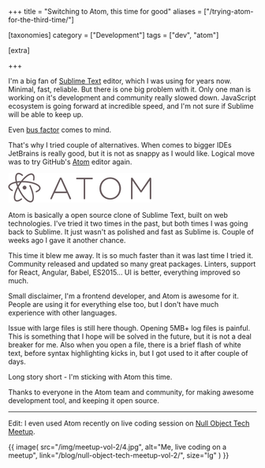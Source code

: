 +++
title = "Switching to Atom, this time for good"
aliases = ["/trying-atom-for-the-third-time/"]

[taxonomies]
category = ["Development"]
tags = ["dev", "atom"]

[extra]

+++

I'm a big fan of [Sublime Text](https://www.sublimetext.com/) editor, which I was using for years now.
Minimal, fast, reliable. But there is one big problem with it.
Only one man is working on it's development and community really slowed down.
JavaScript ecosystem is going forward at incredible speed, and I'm not sure if Sublime will be able to keep up.

Even [bus factor](https://en.wikipedia.org/wiki/Bus_factor) comes to mind.

That's why I tried couple of alternatives.
When comes to bigger IDEs JetBrains is really good, but it is not as snappy as I would like.
Logical move was to try GitHub's [Atom](https://atom.io) editor again.

[![Atom editor](/img/atom.png)](https://atom.io/)

<!-- more -->

Atom is basically a open source clone of Sublime Text, built on web technologies.
I've tried it two times in the past, but both times I was going back to Sublime.
It just wasn't as polished and fast as Sublime is.
Couple of weeks ago I gave it another chance.

This time it blew me away. It is so much faster than it was last time I tried it.
Community released and updated so many great packages.
Linters, support for React, Angular, Babel, ES2015...
UI is better, everything improved so much.

Small disclaimer, I'm a frontend developer, and Atom is awesome for it.
People are using it for everything else too, but I don't have much experience with other languages.

Issue with large files is still here though. Opening 5MB+ log files is painful.
This is something that I hope will be solved in the future, but it is not a deal breaker for me.
Also when you open a file, there is a brief flash of white text,
before syntax highlighting kicks in, but I got used to it after couple of days.

Long story short - I'm sticking with Atom this time.

Thanks to everyone in the Atom team and community, for making awesome development tool,
and keeping it open source.

-----

Edit: I even used Atom recently on live coding session on [Null Object Tech Meetup](/blog/null-object-tech-meetup-vol-2/).

{{ image(
  src="/img/meetup-vol-2/4.jpg",
  alt="Me, live coding on a meetup",
  link="/blog/null-object-tech-meetup-vol-2/",
  size="lg"
) }}
